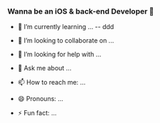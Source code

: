 ### Wanna be an iOS & back-end Developer 👋

- 🌱 I’m currently learning ...
-- ddd

- 👯 I’m looking to collaborate on ...
- 🤔 I’m looking for help with ...
- 💬 Ask me about ...
- 📫 How to reach me: ...
- 😄 Pronouns: ...
- ⚡ Fun fact: ...

